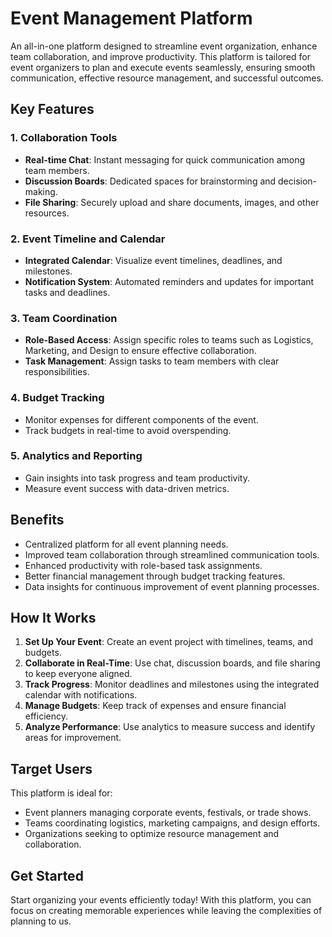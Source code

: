 # Event Management Platform

An all-in-one platform designed to streamline event organization, enhance team collaboration, and improve productivity. This platform is tailored for event organizers to plan and execute events seamlessly, ensuring smooth communication, effective resource management, and successful outcomes.

## Key Features

### **1. Collaboration Tools**
- **Real-time Chat**: Instant messaging for quick communication among team members.
- **Discussion Boards**: Dedicated spaces for brainstorming and decision-making.
- **File Sharing**: Securely upload and share documents, images, and other resources.

### **2. Event Timeline and Calendar**
- **Integrated Calendar**: Visualize event timelines, deadlines, and milestones.
- **Notification System**: Automated reminders and updates for important tasks and deadlines.

### **3. Team Coordination**
- **Role-Based Access**: Assign specific roles to teams such as Logistics, Marketing, and Design to ensure effective collaboration.
- **Task Management**: Assign tasks to team members with clear responsibilities.

### **4. Budget Tracking**
- Monitor expenses for different components of the event.
- Track budgets in real-time to avoid overspending.

### **5. Analytics and Reporting**
- Gain insights into task progress and team productivity.
- Measure event success with data-driven metrics.

## Benefits
- Centralized platform for all event planning needs.
- Improved team collaboration through streamlined communication tools.
- Enhanced productivity with role-based task assignments.
- Better financial management through budget tracking features.
- Data insights for continuous improvement of event planning processes.

## How It Works
1. **Set Up Your Event**: Create an event project with timelines, teams, and budgets.
2. **Collaborate in Real-Time**: Use chat, discussion boards, and file sharing to keep everyone aligned.
3. **Track Progress**: Monitor deadlines and milestones using the integrated calendar with notifications.
4. **Manage Budgets**: Keep track of expenses and ensure financial efficiency.
5. **Analyze Performance**: Use analytics to measure success and identify areas for improvement.

## Target Users
This platform is ideal for:
- Event planners managing corporate events, festivals, or trade shows.
- Teams coordinating logistics, marketing campaigns, and design efforts.
- Organizations seeking to optimize resource management and collaboration.

## Get Started
Start organizing your events efficiently today! With this platform, you can focus on creating memorable experiences while leaving the complexities of planning to us.
